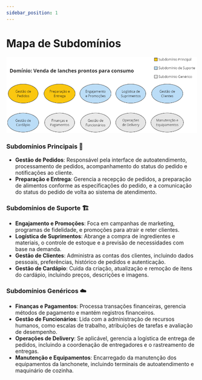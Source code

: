 ```yaml
---
sidebar_position: 1
---
```


# Mapa de Subdomínios

![](./../../static/img/modelo-estrategico/subdominios.png)

### **Subdomínios Principais** :compass:

- **Gestão de Pedidos**: Responsável pela interface de autoatendimento, processamento de pedidos, acompanhamento do status do pedido e notificações ao cliente.
- **Preparação e Entrega**: Gerencia a recepção de pedidos, a preparação de alimentos conforme as especificações do pedido, e a comunicação do status do pedido de volta ao sistema de atendimento.

### **Subdomínios de Suporte** :building_construction:

- **Engajamento e Promoções**: Foca em campanhas de marketing, programas de fidelidade, e promoções para atrair e reter clientes.
- **Logística de Suprimentos**: Abrange a compra de ingredientes e materiais, o controle de estoque e a previsão de necessidades com base na demanda.
- **Gestão de Clientes**: Administra as contas dos clientes, incluindo dados pessoais, preferências, histórico de pedidos e autenticação.
- **Gestão de Cardápio**: Cuida da criação, atualização e remoção de itens do cardápio, incluindo preços, descrições e imagens.

### **Subdomínios Genéricos** :cloud:

- **Finanças e Pagamentos**: Processa transações financeiras, gerencia métodos de pagamento e mantém registros financeiros.
- **Gestão de Funcionários**: Lida com a administração de recursos humanos, como escalas de trabalho, atribuições de tarefas e avaliação de desempenho.
- **Operações de Delivery**: Se aplicável, gerencia a logística de entrega de pedidos, incluindo a coordenação de entregadores e o rastreamento de entregas.
- **Manutenção e Equipamentos**: Encarregado da manutenção dos equipamentos da lanchonete, incluindo terminais de autoatendimento e maquinário de cozinha.
